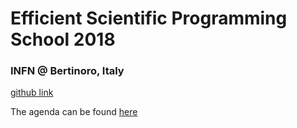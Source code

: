 # Efficient Scientific Programming School 2018
### INFN @ Bertinoro, Italy 
[github link](https://github.com/infn-esc/esc18)


The agenda can be found [here](https://agenda.infn.it/conferenceOtherViews.py?view=standard&confId=16941)
